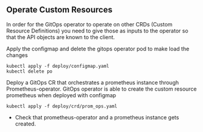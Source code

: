 ## Operate Custom Resources

In order for the GitOps operator to operate on other CRDs (Custom Resource Definitions) you need to give those as inputs to the operator so that the API objects are known to the client.

Apply the configmap and delete the gitops operator pod to make load the changes
```
kubectl apply -f deploy/configmap.yaml
kubectl delete po 
```

Deploy a GitOps CR that orchestrates a prometheus instance through Prometheus-operator. GitOps operator is able to create the custom resource prometheus when deployed with configmap
```
kubectl apply -f deploy/crd/prom_ops.yaml
```
- Check that prometheus-operator and a prometheus instance gets created.

